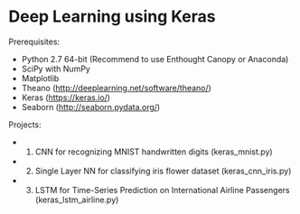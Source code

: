 # Deep Learning using Keras

Prerequisites:
- Python 2.7 64-bit (Recommend to use Enthought Canopy or Anaconda)
- SciPy with NumPy
- Matplotlib 
- Theano (http://deeplearning.net/software/theano/)
- Keras (https://keras.io/)
- Seaborn (http://seaborn.pydata.org/)

Projects:
- 1. CNN for recognizing MNIST handwritten digits (keras_mnist.py)
- 2. Single Layer NN for classifying iris flower dataset (keras_cnn_iris.py) 
- 3. LSTM for Time-Series Prediction on International Airline Passengers (keras_lstm_airline.py)
